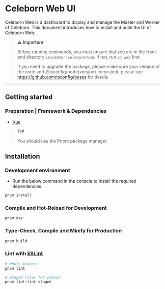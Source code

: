 # Celeborn Web UI

Celeborn Web is a dashboard to display and manage the Master and Worker of Celeborn. This document introduces how to install and build the UI of Celeborn Web.

> **⚠️ Important**
>
> Before running commands, you must ensure that you are in the front-end directory `incubator-celeborn/web`. If not, run `cd web` first.
> 
> If you need to upgrade the package, please make sure your version of the node and @tsconfig/node{version} consistent, please see https://github.com/tsconfig/bases for details

---

## Getting started

### Preparation | Framework & Dependencies

- [Vue](https://vuejs.org)

> **TIP**
>
> You should use the Pnpm package manager.
>

## Installation

### Development environment

- Run the below command in the console to install the required dependencies.

```sh
pnpm install
```

### Compile and Hot-Reload for Development

```sh
pnpm dev
```

### Type-Check, Compile and Minify for Production

```sh
pnpm build
```

### Lint with [ESLint](https://eslint.org/)

```sh
# Whole project
pnpm lint

# Staged files for commit
pnpm lint:lint-staged
```
